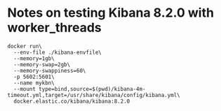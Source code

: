 # Notes on testing Kibana 8.2.0 with worker_threads

```
docker run\
  --env-file ./kibana-envfile\
  --memory=1gb\
  --memory-swap=2gb\
  --memory-swappiness=60\
  -p 5602:5601\
  --name mykbn\
  --mount type=bind,source=$(pwd)/kibana-4m-timeout.yml,target=/usr/share/kibana/config/kibana.yml\
  docker.elastic.co/kibana/kibana:8.2.0
```